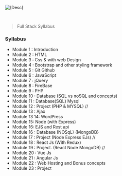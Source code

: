 ![[Desc]](https://socialify.git.ci/Shubhamdutta2000/Web-Training/image?description=1&font=KoHo&forks=1&language=1&name=1&owner=1&pattern=Floating%20Cogs&pulls=1&stargazers=1&theme=Light)

<br />

> Full Stack Syllabus

### Syllabus

- Module 1 : Introduction
- Module 2 : HTML
- Module 3 : Css & with web Design
- Module 4 : Bootstrap and other styling framework
- Module 5 : Git Github
- Module 6 : JavaScript
- Module 7 : jQuery
- Module 8 : FireBase
- Module 9 : PHP
- Module 10 : Database (SQL vs noSQL and concepts)
- Module 11 : Database(SQL) Mysql
- Module 12 : Project (PHP & MYSQL) //
- Module 13 : Ajax
- Module 13 14: WordPress
- Module 15: Node (with Express)
- Module 16: EJS and Rest api
- Module 16 : Database (NOSqL) {MongoDB}
- Module 17 : Project (Node Express EJs) //
- Module 18 : React Js (With Redux)
- Module 19 : Project. (React Node MongoDB) //
- Module 20 : Vue Js
- Module 21 : Angular Js
- Module 22 : Web Hosting and Bonus concepts
- Module 23 : Project
